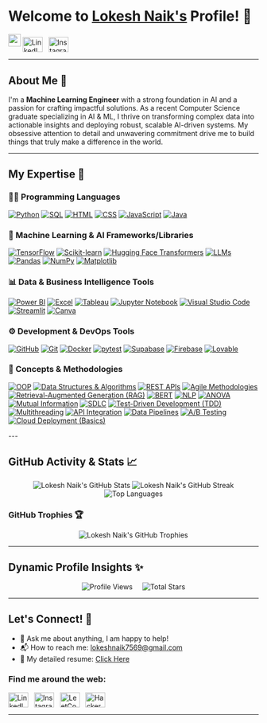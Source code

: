 # Welcome to [Lokesh Naik's](https://github.com/m-lokeshnaik) Profile! 👋

<a href="https://github.com/m-lokeshnaik"><img src="https://media.giphy.com/media/hvRJCLFzcasrR4ia7z/giphy.gif" width="25px"></a>
<a href="https://www.linkedin.com/in/mudelokeshnaik" target="_blank"><img align="center" src="https://raw.githubusercontent.com/rahuldkjain/github-profile-readme-generator/master/src/images/icons/Social/linked-in-alt.svg" alt="LinkedIn" height="30" width="40" /></a>
&nbsp;
<a href="https://www.instagram.com/_unknown_user7569/" target="_blank"><img align="center" src="https://raw.githubusercontent.com/rahuldkjain/github-profile-readme-generator/master/src/images/icons/Social/instagram.svg" alt="Instagram" height="30" width="40" /></a>
&nbsp;

---

## About Me 🚀

I'm a **Machine Learning Engineer** with a strong foundation in AI and a passion for crafting impactful solutions. As a recent Computer Science graduate specializing in AI & ML, I thrive on transforming complex data into actionable insights and deploying robust, scalable AI-driven systems. My obsessive attention to detail and unwavering commitment drive me to build things that truly make a difference in the world.

---

## My Expertise 🧠

### 👨‍💻 Programming Languages

<p>
    <a href="#"><img alt="Python" src="https://img.shields.io/badge/Python-3776AB.svg?logo=python&logoColor=white"></a>
    <a href="#"><img alt="SQL" src="https://img.shields.io/badge/SQL-4479A1.svg?logo=postgresql&logoColor=white"></a>
    <a href="#"><img alt="HTML" src="https://img.shields.io/badge/HTML-E34F26.svg?logo=html5&logoColor=white"></a>
    <a href="#"><img alt="CSS" src="https://img.shields.io/badge/CSS-1572B6.svg?logo=css3&logoColor=white"></a>
    <a href="#"><img alt="JavaScript" src="https://img.shields.io/badge/JavaScript-F7DF1E.svg?logo=javascript&logoColor=black"></a>
    <a href="#"><img alt="Java" src="https://img.shields.io/badge/Java-007396.svg?logo=java&logoColor=white"></a>
</p>

### 🧰 Machine Learning & AI Frameworks/Libraries

<p>
    <a href="#"><img alt="TensorFlow" src="https://img.shields.io/badge/TensorFlow-FF6F00?logo=tensorflow&logoColor=white"></a>
    <a href="#"><img alt="Scikit-learn" src="https://img.shields.io/badge/scikit--learn-F7931E.svg?logo=scikit-learn&logoColor=white"></a>
    <a href="#"><img alt="Hugging Face Transformers" src="https://img.shields.io/badge/Hugging%20Face-FFBE3B?logo=huggingface&logoColor=white"></a>
    <a href="#"><img alt="LLMs" src="https://img.shields.io/badge/LLMs-4285F4?logo=googlegemini&logoColor=white"></a>
    <a href="#"><img alt="Pandas" src="https://img.shields.io/badge/Pandas-150458.svg?logo=pandas&logoColor=white"></a>
    <a href="#"><img alt="NumPy" src="https://img.shields.io/badge/Numpy-013243.svg?logo=numpy&logoColor=white"></a>
    <a href="#"><img alt="Matplotlib" src="https://img.shields.io/badge/Matplotlib-CB3905?logo=matplotlib&logoColor=white"></a>
</p>

### 📊 Data & Business Intelligence Tools

<p>
    <a href="#"><img alt="Power BI" src="https://img.shields.io/badge/Power%20BI-F2C811.svg?logo=power-bi&logoColor=black"></a>
    <a href="#"><img alt="Excel" src="https://img.shields.io/badge/Excel-217346.svg?logo=microsoft-excel&logoColor=white"></a>
    <a href="#"><img alt="Tableau" src="https://img.shields.io/badge/Tableau-E97627.svg?logo=tableau&logoColor=white"></a>
    <a href="#"><img alt="Jupyter Notebook" src="https://img.shields.io/badge/Jupyter-F37626.svg?logo=jupyter&logoColor=white"></a>
    <a href="#"><img alt="Visual Studio Code" src="https://img.shields.io/badge/Visual%20Studio%20Code-0078d7.svg?logo=visual-studio-code&logoColor=white"></a>
    <a href="#"><img alt="Streamlit" src="https://img.shields.io/badge/Streamlit-FF4B4B.svg?logo=streamlit&logoColor=white"></a>
    <a href="#"><img alt="Canva" src="https://img.shields.io/badge/Canva-00C4CC.svg?logo=canva&logoColor=white"></a>
</p>

### ⚙️ Development & DevOps Tools

<p>
    <a href="#"><img alt="GitHub" src="https://img.shields.io/badge/GitHub-181717.svg?logo=github&logoColor=white"></a>
    <a href="#"><img alt="Git" src="https://img.shields.io/badge/Git-F05033.svg?logo=git&logoColor=white"></a>
    <a href="#"><img alt="Docker" src="https://img.shields.io/badge/Docker-2496ED.svg?logo=docker&logoColor=white"></a>
    <a href="#"><img alt="pytest" src="https://img.shields.io/badge/pytest-0A6BB6.svg?logo=pytest&logoColor=white"></a>
    <a href="#"><img alt="Supabase" src="https://img.shields.io/badge/Supabase-3ECF8E.svg?logo=supabase&logoColor=white"></a>
    <a href="#"><img alt="Firebase" src="https://img.shields.io/badge/Firebase-FFCA28.svg?logo=firebase&logoColor=black"></a>
    <a href="#"><img alt="Lovable" src="https://img.shields.io/badge/Lovable-FF69B4.svg"></a>
</p>

### 🧠 Concepts & Methodologies

<p>
    <a href="#"><img alt="OOP" src="https://img.shields.io/badge/OOP-F7DF1E?logo=python&logoColor=black"></a>
    <a href="#"><img alt="Data Structures & Algorithms" src="https://img.shields.io/badge/DSA-FF6F00?logo=leetcode&logoColor=white"></a>
    <a href="#"><img alt="REST APIs" src="https://img.shields.io/badge/REST%20APIs-007ACC?logo=api&logoColor=white"></a>
    <a href="#"><img alt="Agile Methodologies" src="https://img.shields.io/badge/Agile-20232a?logo=git&logoColor=white"></a>
    <a href="#"><img alt="Retrieval-Augmented Generation (RAG)" src="https://img.shields.io/badge/RAG-FFBE3B?logo=huggingface&logoColor=white"></a>
    <a href="#"><img alt="BERT" src="https://img.shields.io/badge/BERT-4285F4?logo=tensorflow&logoColor=white"></a>
    <a href="#"><img alt="NLP" src="https://img.shields.io/badge/NLP-4285F4?logo=tensorflow&logoColor=white"></a>
    <a href="#"><img alt="ANOVA" src="https://img.shields.io/badge/ANOVA-F7931E?logo=scikit-learn&logoColor=white"></a>
    <a href="#"><img alt="Mutual Information" src="https://img.shields.io/badge/Mutual%20Information-F7931E?logo=scikit-learn&logoColor=white"></a>
    <a href="#"><img alt="SDLC" src="https://img.shields.io/badge/SDLC-007ACC?logo=azuredevops&logoColor=white"></a>
    <a href="#"><img alt="Test-Driven Development (TDD)" src="https://img.shields.io/badge/TDD-0A6BB6?logo=pytest&logoColor=white"></a>
    <a href="#"><img alt="Multithreading" src="https://img.shields.io/badge/Multithreading-14354C?logo=python&logoColor=white"></a>
    <a href="#"><img alt="API Integration" src="https://img.shields.io/badge/API%20Integration-007ACC?logo=restapi&logoColor=white"></a>
    <a href="#"><img alt="Data Pipelines" src="https://img.shields.io/badge/Data%20Pipelines-FF6F00?logo=apacheairflow&logoColor=white"></a>
    <a href="#"><img alt="A/B Testing" src="https://img.shields.io/badge/A%2FB%20Testing-F7DF1E?logo=googleoptimize&logoColor=black"></a>
    <a href="#"><img alt="Cloud Deployment (Basics)" src="https://img.shields.io/badge/Cloud%20Deployment-4285F4?logo=googlecloud&logoColor=white"></a>
</p>
---

## GitHub Activity & Stats 📈

<p align="center">
  <img src="https://github-readme-stats.vercel.app/api?username=m-lokeshnaik&show_icons=true&theme=radical&hide_border=true&count_private=true" alt="Lokesh Naik's GitHub Stats"/>
  
  <img src="https://github-readme-streak-stats.herokuapp.com/?user=m-lokeshnaik&theme=radical&hide_border=true" alt="Lokesh Naik's GitHub Streak"/>
  
  <img src="https://github-readme-stats.vercel.app/api/top-langs/?username=m-lokeshnaik&layout=compact&theme=radical&hide_border=true" alt="Top Languages"/>
</p>

### GitHub Trophies 🏆

<p align="center">
  <img src="https://github-profile-trophy.vercel.app/?username=m-lokeshnaik&theme=radical&no-frame=true&no-bg=true" alt="Lokesh Naik's GitHub Trophies" />
</p>

---

## Dynamic Profile Insights ✨

<p align="center">
    <img src="https://komarev.com/ghpvc/?username=m-lokeshnaik&color=blueviolet" alt="Profile Views">
    &nbsp;&nbsp;&nbsp;
    <img src="https://img.shields.io/github/stars/m-lokeshnaik?style=flat&label=Total%20Stars&color=FFD700" alt="Total Stars">
</p>

---

## Let's Connect! 🤝

- 💬 Ask me about anything, I am happy to help!
- 📬 How to reach me: [lokeshnaik7569@gmail.com](mailto:lokeshnaik7569@gmail.com)
- 📝 My detailed resume: [Click Here](https://drive.google.com/file/d/19qUDTip3cK46cOTUqWOatk1VmC9FnC8l/view?usp=drive_link)

### Find me around the web:

<a href="https://www.linkedin.com/in/mudelokeshnaik" target="_blank"><img align="center" src="https://raw.githubusercontent.com/rahuldkjain/github-profile-readme-generator/master/src/images/icons/Social/linked-in-alt.svg" alt="LinkedIn" height="30" width="40" /></a>
&nbsp;
<a href="https://www.instagram.com/_unknown_user7569/" target="_blank"><img align="center" src="https://raw.githubusercontent.com/rahuldkjain/github-profile-readme-generator/master/src/images/icons/Social/instagram.svg" alt="Instagram" height="30" width="40" /></a>
&nbsp;
<a href="https://leetcode.com/lokeshnaik7569/" target="_blank"><img align="center" src="https://raw.githubusercontent.com/rahuldkjain/github-profile-readme-generator/master/src/images/icons/Social/leet-code.svg" alt="LeetCode" height="30" width="40" /></a>
&nbsp;
<a href="https://www.hackerrank.com/lokeshnaik7569" target="_blank"><img align="center" src="https://raw.githubusercontent.com/rahuldkjain/github-profile-readme-generator/master/src/images/icons/Social/hackerrank.svg" alt="HackerRank" height="30" width="40" /></a>
&nbsp;

---
